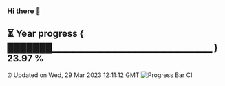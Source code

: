 ### Hi there 👋
⏳ Year progress { ███████▁▁▁▁▁▁▁▁▁▁▁▁▁▁▁▁▁▁▁▁▁▁▁ } 23.97 %
---
⏰ Updated on Wed, 29 Mar 2023 12:11:12 GMT
![Progress Bar CI](https://github.com/Moyi321/Moyi321/workflows/Progress%20Bar%20CI/badge.svg)
